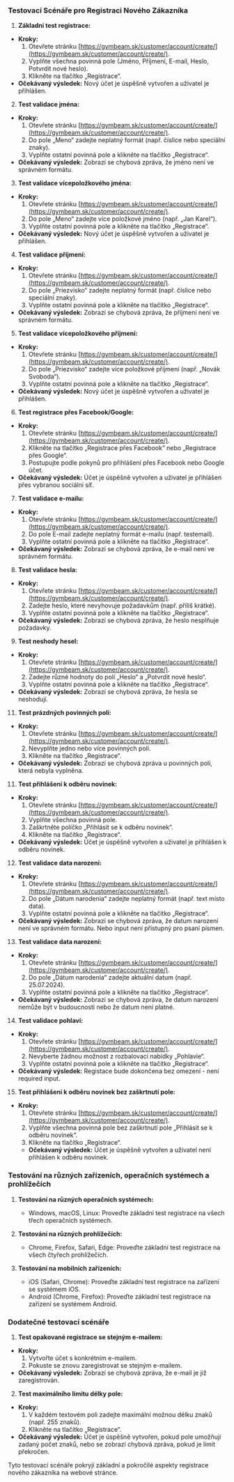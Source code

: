 ### Testovací Scénáře pro Registraci Nového Zákazníka

1. **Základní test registrace:**
- **Kroky:**
	1. Otevřete stránku [https://gymbeam.sk/customer/account/create/](https://gymbeam.sk/customer/account/create/).
	2. Vyplňte všechna povinná pole (Jméno, Příjmení, E-mail, Heslo, Potvrdit nové heslo).
	3. Klikněte na tlačítko „Registrace“.
- **Očekávaný výsledek:** Nový účet je úspěšně vytvořen a uživatel je přihlášen.

2. **Test validace jména:**
- **Kroky:**
	1. Otevřete stránku [https://gymbeam.sk/customer/account/create/](https://gymbeam.sk/customer/account/create/).
	2. Do pole „Meno“ zadejte neplatný formát (např. číslice nebo speciální znaky).
	3. Vyplňte ostatní povinná pole a klikněte na tlačítko „Registrace“.
- **Očekávaný výsledek:** Zobrazí se chybová zpráva, že jméno není ve správném formátu.

3. **Test validace vícepoložkového jména:**
- **Kroky:**
	1. Otevřete stránku [https://gymbeam.sk/customer/account/create/](https://gymbeam.sk/customer/account/create/).
	2. Do pole „Meno“ zadejte více položkové jméno (např. „Jan Karel“).
	3. Vyplňte ostatní povinná pole a klikněte na tlačítko „Registrace“.
- **Očekávaný výsledek:** Nový účet je úspěšně vytvořen a uživatel je přihlášen.

4. **Test validace příjmení:**
- **Kroky:**
	1. Otevřete stránku [https://gymbeam.sk/customer/account/create/](https://gymbeam.sk/customer/account/create/).
	2. Do pole „Priezvisko“ zadejte neplatný formát (např. číslice nebo speciální znaky).
	3. Vyplňte ostatní povinná pole a klikněte na tlačítko „Registrace“.
- **Očekávaný výsledek:** Zobrazí se chybová zpráva, že příjmení není ve správném formátu.

5.	**Test validace vícepoložkového příjmení:**
- **Kroky:**
	1. Otevřete stránku [https://gymbeam.sk/customer/account/create/](https://gymbeam.sk/customer/account/create/).
	2. Do pole „Priezvisko“ zadejte více položkové příjmení (např. „Novák Svoboda“).
	3. Vyplňte ostatní povinná pole a klikněte na tlačítko „Registrace“.
- **Očekávaný výsledek:** Nový účet je úspěšně vytvořen a uživatel je přihlášen.

6. **Test registrace přes Facebook/Google:**
- **Kroky:**
     1. Otevřete stránku [https://gymbeam.sk/customer/account/create/](https://gymbeam.sk/customer/account/create/).
     2. Klikněte na tlačítko „Registrace přes Facebook“ nebo „Registrace přes Google“.
     3. Postupujte podle pokynů pro přihlášení přes Facebook nebo Google účet.
- **Očekávaný výsledek:** Účet je úspěšně vytvořen a uživatel je přihlášen přes vybranou sociální síť.

7. **Test validace e-mailu:**
- **Kroky:**
     1. Otevřete stránku [https://gymbeam.sk/customer/account/create/](https://gymbeam.sk/customer/account/create/).
     2. Do pole E-mail zadejte neplatný formát e-mailu (např. testemail).
     3. Vyplňte ostatní povinná pole a klikněte na tlačítko „Registrace“.
- **Očekávaný výsledek:** Zobrazí se chybová zpráva, že e-mail není ve správném formátu.

8. **Test validace hesla:**
- **Kroky:**
     1. Otevřete stránku [https://gymbeam.sk/customer/account/create/](https://gymbeam.sk/customer/account/create/).
     2. Zadejte heslo, které nevyhovuje požadavkům (např. příliš krátké).
     3. Vyplňte ostatní povinná pole a klikněte na tlačítko „Registrace“.
- **Očekávaný výsledek:** Zobrazí se chybová zpráva, že heslo nesplňuje požadavky.

9. **Test neshody hesel:**
- **Kroky:**
     1. Otevřete stránku [https://gymbeam.sk/customer/account/create/](https://gymbeam.sk/customer/account/create/).
     2. Zadejte různé hodnoty do polí „Heslo“ a „Potvrdit nové heslo“.
     3. Vyplňte ostatní povinná pole a klikněte na tlačítko „Registrace“.
- **Očekávaný výsledek:** Zobrazí se chybová zpráva, že hesla se neshodují.

11. **Test prázdných povinných polí:**
- **Kroky:**
     1. Otevřete stránku [https://gymbeam.sk/customer/account/create/](https://gymbeam.sk/customer/account/create/).
     2. Nevyplňte jedno nebo více povinných polí.
     3. Klikněte na tlačítko „Registrace“.
- **Očekávaný výsledek:** Zobrazí se chybová zpráva u povinných polí, která nebyla vyplněna.

11. **Test přihlášení k odběru novinek:**
- **Kroky:**
     1. Otevřete stránku [https://gymbeam.sk/customer/account/create/](https://gymbeam.sk/customer/account/create/).
     2. Vyplňte všechna povinná pole.
     3. Zaškrtněte políčko „Přihlásit se k odběru novinek“.
     4. Klikněte na tlačítko „Registrace“.
- **Očekávaný výsledek:** Účet je úspěšně vytvořen a uživatel je přihlášen k odběru novinek.

12. **Test validace data narození:**
- **Kroky:**
	1. Otevřete stránku [https://gymbeam.sk/customer/account/create/](https://gymbeam.sk/customer/account/create/).
	2. Do pole „Dátum narodenia“ zadejte neplatný formát (např. text místo data).
	3. Vyplňte ostatní povinná pole a klikněte na tlačítko „Registrace“.
- **Očekávaný výsledek:** Zobrazí se chybová zpráva, že datum narození není ve správném formátu. Nebo input není přístupný pro psaní písmen.

13. **Test validace data narození:**
- **Kroky:**
	1. Otevřete stránku [https://gymbeam.sk/customer/account/create/](https://gymbeam.sk/customer/account/create/).
	2. Do pole „Dátum narodenia“ zadejte aktuální datum (např. 25.07.2024).
	3. Vyplňte ostatní povinná pole a klikněte na tlačítko „Registrace“.
- **Očekávaný výsledek:** Zobrazí se chybová zpráva, že datum narození nemůže být v budoucnosti nebo že datum není platné.

14.	**Test validace pohlaví:**
- **Kroky:**
	1. Otevřete stránku [https://gymbeam.sk/customer/account/create/](https://gymbeam.sk/customer/account/create/).
	2. Nevyberte žádnou možnost z rozbalovací nabídky „Pohlavie“.
	3. Vyplňte ostatní povinná pole a klikněte na tlačítko „Registrace“.
- **Očekávaný výsledek:** Registace bude dokončena bez omezení - není required input.

15.	**Test přihlášení k odběru novinek bez zaškrtnutí pole:**
- **Kroky:**
	1. Otevřete stránku [https://gymbeam.sk/customer/account/create/](https://gymbeam.sk/customer/account/create/).
	2. Vyplňte všechna povinná pole bez zaškrtnutí pole „Přihlásit se k odběru novinek“.
	3. Klikněte na tlačítko „Registrace“.
	-	**Očekávaný výsledek:** Účet je úspěšně vytvořen a uživatel není přihlášen k odběru novinek.

### Testování na různých zařízeních, operačních systémech a prohlížečích

1. **Testování na různých operačních systémech:**
   - Windows, macOS, Linux: Proveďte základní test registrace na všech třech operačních systémech.

2. **Testování na různých prohlížečích:**
   - Chrome, Firefox, Safari, Edge: Proveďte základní test registrace na všech čtyřech prohlížečích.

3. **Testování na mobilních zařízeních:**
   - iOS (Safari, Chrome): Proveďte základní test registrace na zařízení se systémem iOS.
   - Android (Chrome, Firefox): Proveďte základní test registrace na zařízení se systémem Android.

### Dodatečné testovací scénáře

1. **Test opakované registrace se stejným e-mailem:**
- **Kroky:**
     1. Vytvořte účet s konkrétním e-mailem.
     2. Pokuste se znovu zaregistrovat se stejným e-mailem.
- **Očekávaný výsledek:** Zobrazí se chybová zpráva, že e-mail je již zaregistrován.

2. **Test maximálního limitu délky pole:**
- **Kroky:**
     1. V každém textovém poli zadejte maximální možnou délku znaků (např. 255 znaků).
     2. Klikněte na tlačítko „Registrace“.
- **Očekávaný výsledek:** Účet je úspěšně vytvořen, pokud pole umožňují zadaný počet znaků, nebo se zobrazí chybová zpráva, pokud je limit překročen.

Tyto testovací scénáře pokryjí základní a pokročilé aspekty registrace nového zákazníka na webové stránce.
